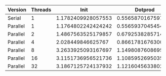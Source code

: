 | Version  | Threads |        Init        |      Dotprod       |        User        |        Sys         |      Elapsed       |      Speedup       |      Efficiency     |
|----------|---------|--------------------|--------------------|--------------------|--------------------|--------------------|--------------------|---------------------|
|  Serial  |    1    | 1.1782409928057553 | 0.5565870167597765 | 1.0027441860465116 | 0.8252857142857142 | 1.8284225352112673 |        1.0         |         1.0         |
| Parallel |    1    | 1.1764802242424242 | 0.5565937045454545 | 1.0016222222222222 | 0.827177304964539  | 1.826885542168675  | 1.0008413187400715 |  1.0008413187400715 |
| Parallel |    2    | 1.4867563525179857 | 0.6792538285714287 | 1.2399924812030074 | 1.0592519083969465 | 1.1990230769230767 | 1.524926892902971  |  0.7624634464514854 |
| Parallel |    4    | 2.028449846625767  | 0.8661781676300577 | 1.6845886524822697 | 1.4464236111111113 | 0.8781024096385541 | 2.082242931053891  |  0.5205607327634727 |
| Parallel |    8    | 3.2633925093167697 | 1.1498087608695653 | 2.5134316546762587 | 2.274067164179104  | 0.724155172413793  | 2.524904336617069  | 0.31561304207713364 |
| Parallel |    16   | 3.1151736956521736 | 1.1085952695035461 | 2.1962941176470587 | 2.1833028169014086 | 0.7348551724137932 | 2.488139981658443  | 0.15550874885365268 |
| Parallel |    32   | 3.1867125724137932 | 1.1216045633802814 | 2.2449264705882355 | 2.227208955223881  | 0.7243557046979865 | 2.5242053363459207 | 0.07888141676081002 |